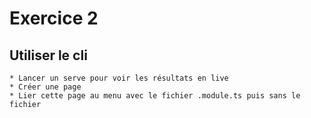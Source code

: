 Exercice 2
==

Utiliser le cli
-

    * Lancer un serve pour voir les résultats en live
    * Créer une page
    * Lier cette page au menu avec le fichier .module.ts puis sans le fichier
